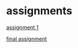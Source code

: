 # assignments


[assignment 1](https://github.com/zqr544133141/assignments/blob/master/Assignment%201.ipynb)

[final assignment](https://github.com/zqr544133141/assignments/blob/master/Final%20Assignment%20AEA1.ipynb)
